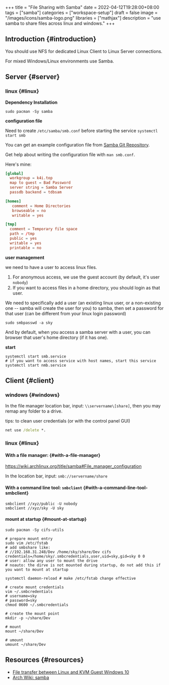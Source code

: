 +++
title = "File Sharing with Samba"
date = 2022-04-12T19:28:00+08:00
tags = ["samba"]
categories = ["workspace-setup"]
draft = false
image = "/images/icons/samba-logo.png"
libraries = ["mathjax"]
description = "use samba to share files across linux and windows."
+++

## Introduction {#introduction}

You should use NFS for dedicated Linux Client to Linux Server connections.

For mixed Windows/Linux environments use Samba.


## Server {#server}


### linux {#linux}

**Dependency Installation**

```shell
sudo pacman -Sy samba
```

**configuration file**

Need to create `/etc/samba/smb.conf` before starting the service `systemctl start smb`

You can get an example configuration file from [Samba Git Repository](https://git.samba.org/samba.git/?p=samba.git;a=blob_plain;f=examples/smb.conf.default;hb=HEAD).

Get help about writing the configuration file with `man smb.conf`.

Here's mine:

```toml
[global]
  workgroup = k4i.top
  map to guest = Bad Password
  server string = Samba Server
  passdb backend = tdbsam

[homes]
   comment = Home Directories
   browseable = no
   writable = yes

[tmp]
  comment = Temporary file space
  path = /tmp
  public = yes
  writable = yes
  printable = no
```

**user management**

we need to have a user to access linux files.

1.  For anonymous access, we use the guest account (by default, it's user `nobody`)
2.  If you want to access files in a home directory, you should login as that user.

We need to specifically add a user (an existing linux user, or a non-existing one -- samba will create the user for you) to samba, then set a password for that user (can be different from your linux login password)

```shell
sudo smbpasswd -a sky
```

And by default, when you access a samba server with a user, you can browser that user's home directory (if it has one).

**start**

```shell
systemctl start smb.service
# if you want to access service with host names, start this service
systemctl start nmb.service
```


## Client {#client}


### windows {#windows}

In the file manager location bar, input: `\\servername\[share]`, then you may remap any folder to a drive.

tips: to clean user credentials (or with the control panel GUI)

```bat
net use /delete *.
```


### linux {#linux}


#### With a file manager: {#with-a-file-manager}

<https://wiki.archlinux.org/title/samba#File_manager_configuration>

In the location bar, input: `smb://servername/share`


#### With a command line tool: `smbclient` {#with-a-command-line-tool-smbclient}

```shell
smbclient //xyz/public -U nobody
smbclient //xyz/sky -U sky
```


#### mount at startup {#mount-at-startup}

```shell
sudo pacman -Sy cifs-utils

# prepare mount entry
sudo vim /etc/fstab
# add smbshare like:
# //192.168.31.248/Dev /home/sky/share/Dev cifs credentials=/home/sky/.smbcredentials,user,uid=sky,gid=sky 0 0
# user: allow any user to mount the drive
# noauto: the dirve is not mounted during startup, do not add this if you want to mount at startup

systemctl daemon-reload # make /etc/fstab change effective

# create mount credentials
vim ~/.smbcredentials
# username=sky
# password=sky
chmod 0600 ~/.smbcredentials

# create the mount point
mkdir -p ~/share/Dev

# mount
mount ~/share/Dev

# umount
umount ~/share/Dev
```


## Resources {#resources}

-   [File transfer between Linux and KVM Guest Windows 10](https://jeffshee.github.io/2021-01-29-samba-fedora33-kvm-windows-10/)
-   [Arch Wiki: samba](https://wiki.archlinux.org/title/samba)
